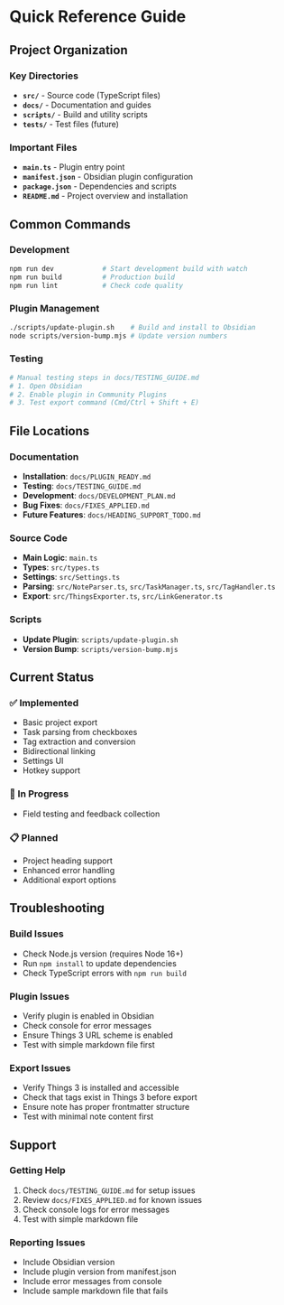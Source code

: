 # Quick Reference Guide

## Project Organization

### Key Directories
- **`src/`** - Source code (TypeScript files)
- **`docs/`** - Documentation and guides
- **`scripts/`** - Build and utility scripts
- **`tests/`** - Test files (future)

### Important Files
- **`main.ts`** - Plugin entry point
- **`manifest.json`** - Obsidian plugin configuration
- **`package.json`** - Dependencies and scripts
- **`README.md`** - Project overview and installation

## Common Commands

### Development
```bash
npm run dev            # Start development build with watch
npm run build          # Production build
npm run lint           # Check code quality
```

### Plugin Management
```bash
./scripts/update-plugin.sh    # Build and install to Obsidian
node scripts/version-bump.mjs # Update version numbers
```

### Testing
```bash
# Manual testing steps in docs/TESTING_GUIDE.md
# 1. Open Obsidian
# 2. Enable plugin in Community Plugins
# 3. Test export command (Cmd/Ctrl + Shift + E)
```

## File Locations

### Documentation
- **Installation**: `docs/PLUGIN_READY.md`
- **Testing**: `docs/TESTING_GUIDE.md`
- **Development**: `docs/DEVELOPMENT_PLAN.md`
- **Bug Fixes**: `docs/FIXES_APPLIED.md`
- **Future Features**: `docs/HEADING_SUPPORT_TODO.md`

### Source Code
- **Main Logic**: `main.ts`
- **Types**: `src/types.ts`
- **Settings**: `src/Settings.ts`
- **Parsing**: `src/NoteParser.ts`, `src/TaskManager.ts`, `src/TagHandler.ts`
- **Export**: `src/ThingsExporter.ts`, `src/LinkGenerator.ts`

### Scripts
- **Update Plugin**: `scripts/update-plugin.sh`
- **Version Bump**: `scripts/version-bump.mjs`

## Current Status

### ✅ Implemented
- Basic project export
- Task parsing from checkboxes
- Tag extraction and conversion
- Bidirectional linking
- Settings UI
- Hotkey support

### 🚧 In Progress
- Field testing and feedback collection

### 📋 Planned
- Project heading support
- Enhanced error handling
- Additional export options

## Troubleshooting

### Build Issues
- Check Node.js version (requires Node 16+)
- Run `npm install` to update dependencies
- Check TypeScript errors with `npm run build`

### Plugin Issues
- Verify plugin is enabled in Obsidian
- Check console for error messages
- Ensure Things 3 URL scheme is enabled
- Test with simple markdown file first

### Export Issues
- Verify Things 3 is installed and accessible
- Check that tags exist in Things 3 before export
- Ensure note has proper frontmatter structure
- Test with minimal note content first

## Support

### Getting Help
1. Check `docs/TESTING_GUIDE.md` for setup issues
2. Review `docs/FIXES_APPLIED.md` for known issues
3. Check console logs for error messages
4. Test with simple markdown file

### Reporting Issues
- Include Obsidian version
- Include plugin version from manifest.json
- Include error messages from console
- Include sample markdown file that fails